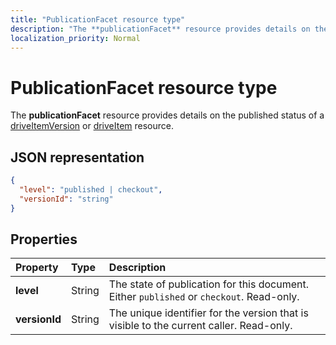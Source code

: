 ```yaml
---
title: "PublicationFacet resource type"
description: "The **publicationFacet** resource provides details on the published status of a driveItemVersion or driveItem resource."
localization_priority: Normal
---
```


# PublicationFacet resource type

The **publicationFacet** resource provides details on the published status of a [driveItemVersion](driveitemversion.md) or [driveItem](driveitem.md) resource.

## JSON representation

<!-- {
  "blockType": "resource",
  "optionalProperties": [  ],
  "@odata.type": "microsoft.graph.publicationFacet"
}-->

```json
{
  "level": "published | checkout",
  "versionId": "string"
}
```

## Properties

|   Property    |  Type  | Description |
| :------------ | :----- | :---------- |
| **level**     | String | The state of publication for this document. Either `published` or `checkout`. Read-only.  |
| **versionId** | String | The unique identifier for the version that is visible to the current caller. Read-only.  |


<!-- {
  "type": "#page.annotation",
  "description": "The photo facet provides details about the camera and settings on the camera for photos.",
  "keywords": "camera make,camera model, exposure, f-stop, iso",
  "section": "documentation",
  "suppressions": [
    " Warning: /api-reference/v1.0/resources/publicationfacet.md:
      Found potential enums in resource example that weren't defined in a table:(published,checkout) are in resource, but () are in table"
  ],
  "tocPath": "Facets/Photo"
} -->
